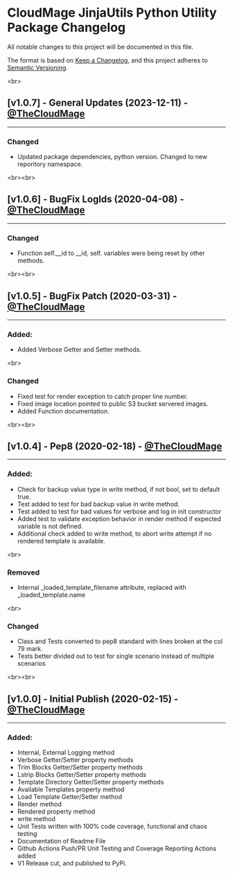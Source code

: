 <!-- VSCode Markdown Exclusions-->
<!-- markdownlint-disable MD024 Multiple Headings with the Same Content-->
# CloudMage JinjaUtils Python Utility Package Changelog

All notable changes to this project will be documented in this file.

The format is based on [Keep a Changelog](https://keepachangelog.com/en/1.0.0/),
and this project adheres to [Semantic Versioning](https://semver.org/spec/v2.0.0.html).

<br\>

## [v1.0.7] - General Updates (2023-12-11) - [@TheCloudMage](https://github.com/TheCloudMage)

-----

### Changed

- Updated package dependencies, python version. Changed to new reporitory namespace.

<br\><br\>


## [v1.0.6] - BugFix LogIds (2020-04-08) - [@TheCloudMage](https://github.com/TheCloudMage)

-----

### Changed

- Function self.__id to __id, self. variables were being reset by other methods.

<br\><br\>

## [v1.0.5] - BugFix Patch (2020-03-31) - [@TheCloudMage](https://github.com/TheCloudMage)

-----

### Added:

- Added Verbose Getter and Setter methods.

<br\>

### Changed

- Fixed test for render exception to catch proper line number.
- Fixed image location pointed to public S3 bucket servered images.
- Added Function documentation.

<br\><br\>

## [v1.0.4] - Pep8 (2020-02-18) - [@TheCloudMage](https://github.com/TheCloudMage)

-----

### Added:

- Check for backup value type in write method, if not bool, set to default true.
- Test added to test for bad backup value in write method.
- Test added to test for bad values for verbose and log in init constructor
- Added test to validate exception behavior in render method if expected variable is not defined.
- Additional check added to write method, to abort write attempt if no rendered template is available.

<br\>

### Removed

- Internal _loaded_template_filename attribute, replaced with _loaded_template.name

<br\>

### Changed

- Class and Tests converted to pep8 standard with lines broken at the col 79 mark.
- Tests better divided out to test for single scenario instead of multiple scenarios

<br\><br\>

## [v1.0.0] - Initial Publish (2020-02-15) - [@TheCloudMage](https://github.com/TheCloudMage)

-----

### Added:

- Internal, External Logging method
- Verbose Getter/Setter property methods
- Trim Blocks Getter/Setter property methods
- Lstrip Blocks Getter/Setter property methods
- Template Directory Getter/Setter property methods
- Available Templates property method
- Load Template Getter/Setter method
- Render method
- Rendered property method
- write method
- Unit Tests written with 100% code coverage, functional and chaos testing
- Documentation of Readme File
- Github Actions Push/PR Unit Testing and Coverage Reporting Actions added
- V1 Release cut, and published to PyPi.
